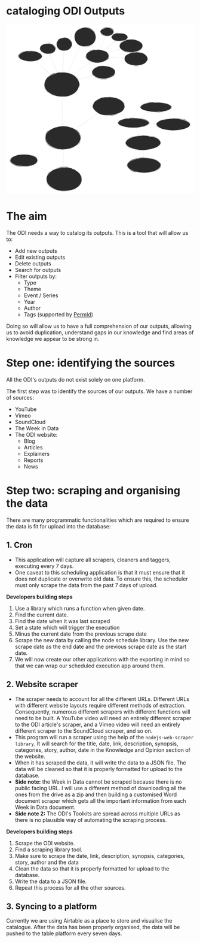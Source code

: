 # cataloging ODI Outputs

![sources](./odi-sources.svg)

# The aim

The ODI needs a way to catalog its outputs. This is a tool that will allow us to:

- Add new outputs
- Edit existing outputs
- Delete outputs
- Search for outputs
- Filter outputs by:
  - Type
  - Theme
  - Event / Series
  - Year
  - Author
  - Tags (supported by [PermId](https://permid.org/onecalaisViewer))

Doing so will allow us to have a full comprehension of our outputs, allowing us to avoid duplication, understand gaps in our knowledge and find areas of knowledge we appear to be strong in.

# Step one: identifying the sources

All the ODI's outputs do not exist solely on one platform.

The first step was to identify the sources of our outputs. We have a number of sources:

- YouTube
- Vimeo
- SoundCloud
- The Week in Data
- The ODI website:
  - Blog
  - Articles
  - Explainers
  - Reports
  - News

# Step two: scraping and organising the data

There are many programmatic functionalities which are required to ensure the data is fit for upload into the database:

## 1. Cron

- This application will capture all scrapers, cleaners and taggers, executing every 7 days.
- One caveat to this scheduling application is that it must ensure that it does not duplicate or overwrite old data. To ensure this, the scheduler must only scrape the data from the past 7 days of upload.

**Developers building steps**

1. Use a library which runs a function when given date.
2. Find the current date.
3. Find the date when it was last scraped
4. Set a state which will trigger the execution
5. Minus the current date from the previous scrape date
6. Scrape the new data by calling the node schedule library. Use the new scrape date as the end date and the previous scrape date as the start date.
7. We will now create our other applications with the exporting in mind so that we can wrap our scheduled execution app around them.

## 2. Website scraper

- The scraper needs to account for all the different URLs. Different URLs with different website layouts require different methods of extraction. Consequently, numerous different scrapers with different functions will need to be built. A YouTube video will need an entirely different scraper to the ODI article's scraper, and a Vimeo video will need an entirely different scraper to the SoundCloud scraper, and so on.
- This program will run a scraper using the help of the `nodejs-web-scraper library`. It will search for the title, date, link, description, synopsis, categories, story, author, date in the Knowledge and Opinion section of the website.
- When it has scraped the data, it will write the data to a JSON file. The data will be cleaned so that it is properly formatted for upload to the database.
- **Side note:** the Week in Data cannot be scraped because there is no public facing URL. I will use a different method of downloading all the ones from the drive as a zip and then building a customised Word document scraper which gets all the important information from each Week in Data document.
- **Side note 2:** The ODI's Toolkits are spread across multiple URLs as there is no plausible way of automating the scraping process.

**Developers building steps**

1. Scrape the ODI website.
2. Find a scraping library tool.
3. Make sure to scrape the date, link, description, synopsis, categories, story, author and the data
4. Clean the data so that it is properly formatted for upload to the database.
5. Write the data to a JSON file.
6. Repeat this process for all the other sources.

## 3. Syncing to a platform

Currently we are using Airtable as a place to store and visualise the catalogue. After the data has been properly organised, the data will be pushed to the table platform every seven days.
